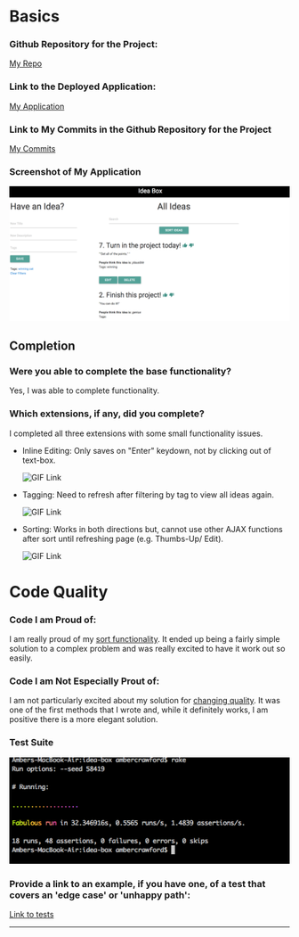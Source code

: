 
# Basics

### Github Repository for the Project:
[My Repo](https://github.com/amcrawford/idea-box.js)

### Link to the Deployed Application:
[My Application](https://cryptic-forest-91322.herokuapp.com/)

### Link to My Commits in the Github Repository for the Project
[My Commits](https://github.com/amcrawford/idea-box.js/commits/master)

### Screenshot of My Application
![ideabox](images/amber-crawford-ideabox-ss.png)

## Completion

### Were you able to complete the base functionality?
Yes, I was able to complete functionality.

### Which extensions, if any, did you complete?
I completed all three extensions with some small functionality issues.
* Inline Editing:
  Only saves on "Enter" keydown, not by clicking out of text-box.

    ![GIF Link](http://g.recordit.co/N8OnLyHHB2.gif)
* Tagging: Need to refresh after filtering by tag to view all ideas again.

    ![GIF Link](http://g.recordit.co/BeDhxit0N7.gif)
* Sorting: Works in both directions but, cannot use other AJAX functions after sort until refreshing page (e.g. Thumbs-Up/ Edit).

    ![GIF Link](http://g.recordit.co/GiwILyH2Uc.gif)

# Code Quality

### Code I am Proud of:
I am really proud of my [sort functionality](https://github.com/amcrawford/idea-box.js/blob/master/app/assets/javascripts/sort_ideas.js).  It ended up being a fairly simple solution to a complex problem and was really excited to have it work out so easily.

### Code I am Not Especially Prout of:

I am not particularly excited about my solution for [changing quality](https://github.com/amcrawford/idea-box.js/blob/master/app/assets/javascripts/change_quality.js).  It was one of the first methods that I wrote and, while it definitely works, I am positive there is a more elegant solution.

### Test Suite

![Test Suite](images/amber-crawford-tests.png)

### Provide a link to an example, if you have one, of a test that covers an 'edge case' or 'unhappy path':
[Link to tests](https://github.com/amcrawford/idea-box.js/blob/master/test/integration/can_add_new_idea_test.rb#L22-L36)

-----
